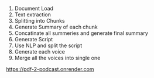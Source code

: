 1. Document Load
2. Text extraction
3. Splitting into Chunks
4. Generate Summary of each chunk
5. Concatinate all summeries and generate final summary
6. Generate Script
7. Use NLP and split the script
8. Generate each voice
9. Merge all the voices into single one

https://pdf-2-podcast.onrender.com